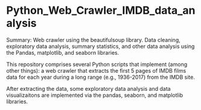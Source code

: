 # Python_Web_Crawler_IMDB_data_analysis
Summary: Web crawler using the beautifulsoup library. Data cleaning, exploratory data analysis, summary statistics, and other data analysis using the Pandas, matplotlib, and seaborn libraries.

This repository comprises several Python scripts that implement (among other things): a web crawler that extracts the first 
5 pages of IMDB films data for each year during a long range (e.g., 1936-2017) from the IMDB site. 

After extracting the data, some exploratory data analysis and data visualizaitons are implemented via the pandas, seaborn,
and matplotlib libraries. 

